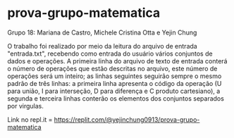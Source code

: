 # prova-grupo-matematica

Grupo 18: Mariana de Castro, Michele Cristina Otta e Yejin Chung

O trabalho foi realizado por meio da leitura do arquivo de entrada "entrada.txt", recebendo como entrada do usuário vários conjuntos de
dados e operações. A primeira linha do arquivo de texto de entrada conterá o número de operações que estão
descritas no arquivo, este número de operações será um inteiro; as linhas seguintes seguirão sempre o
mesmo padrão de três linhas: a primeira linha apresenta o código da operação (U para união, I para
interseção, D para diferença e C produto cartesiano), a segunda e terceira linhas conterão os elementos
dos conjuntos separados por virgulas. 

Link no repl.it = https://replit.com/@yejinchung0913/prova-grupo-matematica
